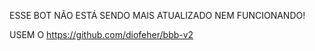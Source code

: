 ESSE BOT NÃO ESTÁ SENDO MAIS ATUALIZADO NEM FUNCIONANDO!

USEM O https://github.com/diofeher/bbb-v2
